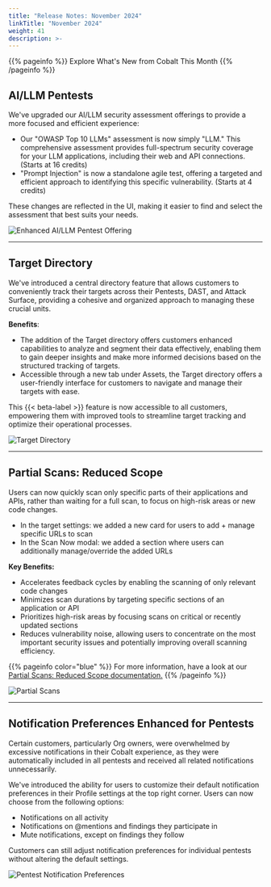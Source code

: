 ```yaml
---
title: "Release Notes: November 2024"
linkTitle: "November 2024"
weight: 41
description: >-
---
```


{{% pageinfo %}}
Explore What's New from Cobalt This Month
{{% /pageinfo %}}

## AI/LLM Pentests

We've upgraded our AI/LLM security assessment offerings to provide a more focused and efficient experience:

- Our "OWASP Top 10 LLMs" assessment is now simply "LLM." This comprehensive assessment provides full-spectrum security coverage for your LLM applications, including their web and API connections. (Starts at 16 credits)
- "Prompt Injection" is now a standalone agile test, offering a targeted and efficient approach to identifying this specific vulnerability. (Starts at 4 credits)

These changes are reflected in the UI, making it easier to find and select the assessment that best suits your needs.

![Enhanced AI/LLM Pentest Offering](/release-notes/ai-llm-release-notes.png "Enhanced AI/LLM Pentest Offering")

---

## Target Directory

We've introduced a central directory feature that allows customers to conveniently track their targets across their Pentests, DAST, and Attack Surface, providing a cohesive and organized approach to managing these crucial units.

<strong>Benefits</strong>:

- The addition of the Target directory offers customers enhanced capabilities to analyze and segment their data effectively, enabling them to gain deeper insights and make more informed decisions based on the structured tracking of targets.
- Accessible through a new tab under Assets, the Target directory offers a user-friendly interface for customers to navigate and manage their targets with ease.

This {{< beta-label >}} feature is now accessible to all customers, empowering them with improved tools to streamline target tracking and optimize their operational processes.

![Target Directory](/release-notes/target-directory.png "Target Directory")

---

## Partial Scans: Reduced Scope

Users can now quickly scan only specific parts of their applications and APIs, rather than waiting for a full scan, to focus on high-risk areas or new code changes.

- In the target settings: we added a new card for users to add + manage specific URLs to scan
- In the Scan Now modal: we added a section where users can additionally manage/override the added URLs

<strong>Key Benefits:</strong>

- Accelerates feedback cycles by enabling the scanning of only relevant code changes
- Minimizes scan durations by targeting specific sections of an application or API
- Prioritizes high-risk areas by focusing scans on critical or recently updated sections
- Reduces vulnerability noise, allowing users to concentrate on the most important security issues and potentially improving overall scanning efficiency.

{{% pageinfo color="blue" %}}
For more information, have a look at our [Partial Scans: Reduced Scope documentation.](/scans/reduced-scope/)
{{% /pageinfo %}}

![Partial Scans](/release-notes/partial-scans.png "Partial Scans")

---

## Notification Preferences Enhanced for Pentests

Certain customers, particularly Org owners, were overwhelmed by excessive notifications in their Cobalt experience, as they were automatically included in all pentests and received all related notifications unnecessarily.

We've introduced the ability for users to customize their default notification preferences in their Profile settings at the top right corner. Users can now choose from the following options:

- Notifications on all activity
- Notifications on @mentions and findings they participate in
- Mute notifications, except on findings they follow

Customers can still adjust notification preferences for individual pentests without altering the default settings.

![Pentest Notification Preferences](/release-notes/pentest-notifications.png "Pentest Notification Preferences")
